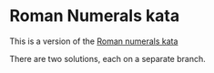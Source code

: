 # Roman Numerals kata

This is a version of the [Roman numerals kata][]

[Roman numerals kata]: http://agilekatas.co.uk/katas/RomanNumerals-Kata

There are two solutions, each on a separate branch.
